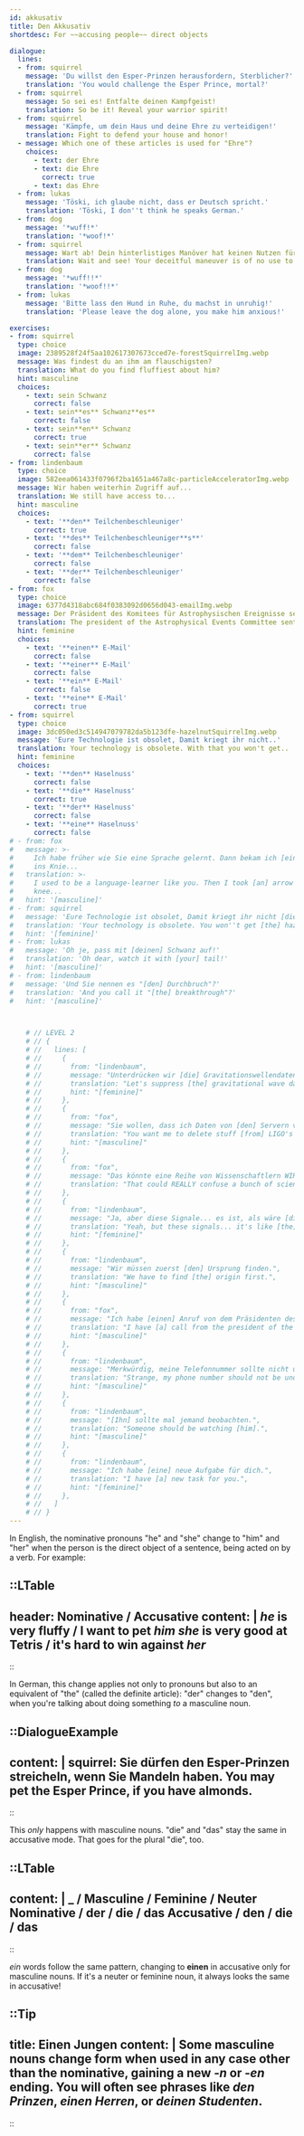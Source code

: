 ```yaml
---
id: akkusativ
title: Den Akkusativ
shortdesc: For ~~accusing people~~ direct objects

dialogue:
  lines:
  - from: squirrel
    message: 'Du willst den Esper-Prinzen herausfordern, Sterblicher?'
    translation: 'You would challenge the Esper Prince, mortal?'
  - from: squirrel
    message: So sei es! Entfalte deinen Kampfgeist!
    translation: So be it! Reveal your warrior spirit!
  - from: squirrel
    message: 'Kämpfe, um dein Haus und deine Ehre zu verteidigen!'
    translation: Fight to defend your house and honor!
  - message: Which one of these articles is used for "Ehre"?
    choices:
      - text: der Ehre
      - text: die Ehre
        correct: true
      - text: das Ehre
  - from: lukas
    message: 'Töski, ich glaube nicht, dass er Deutsch spricht.'
    translation: 'Töski, I don''t think he speaks German.'
  - from: dog
    message: '*wuff!*'
    translation: '*woof!*'
  - from: squirrel
    message: Wart ab! Dein hinterlistiges Manöver hat keinen Nutzen für dich!
    translation: Wait and see! Your deceitful maneuver is of no use to you!
  - from: dog
    message: '*wuff!!*'
    translation: '*woof!!*'
  - from: lukas
    message: 'Bitte lass den Hund in Ruhe, du machst in unruhig!'
    translation: 'Please leave the dog alone, you make him anxious!'

exercises:
- from: squirrel
  type: choice
  image: 2389528f24f5aa102617307673cced7e-forestSquirrelImg.webp
  message: Was findest du an ihm am flauschigsten?
  translation: What do you find fluffiest about him?
  hint: masculine
  choices:
    - text: sein Schwanz
      correct: false
    - text: sein**es** Schwanz**es**
      correct: false
    - text: sein**en** Schwanz
      correct: true
    - text: sein**er** Schwanz
      correct: false
- from: lindenbaum
  type: choice
  image: 582eea061433f0796f2ba1651a467a8c-particleAcceleratorImg.webp
  message: Wir haben weiterhin Zugriff auf...
  translation: We still have access to...
  hint: masculine
  choices:
    - text: '**den** Teilchenbeschleuniger'
      correct: true
    - text: '**des** Teilchenbeschleuniger**s**'
      correct: false
    - text: '**dem** Teilchenbeschleuniger'
      correct: false
    - text: '**der** Teilchenbeschleuniger'
      correct: false
- from: fox
  type: choice
  image: 6377d4318abc684f0383092d0656d043-emailImg.webp
  message: Der Präsident des Komitees für Astrophysischen Ereignisse sendete Ihnen...
  translation: The president of the Astrophysical Events Committee sent you...
  hint: feminine
  choices:
    - text: '**einen** E-Mail'
      correct: false
    - text: '**einer** E-Mail'
      correct: false
    - text: '**ein** E-Mail'
      correct: false
    - text: '**eine** E-Mail'
      correct: true
- from: squirrel
  type: choice
  image: 3dc050ed3c514947079782da5b123dfe-hazelnutSquirrelImg.webp
  message: 'Eure Technologie ist obsolet, Damit kriegt ihr nicht..'
  translation: Your technology is obsolete. With that you won't get..
  hint: feminine
  choices:
    - text: '**den** Haselnuss'
      correct: false
    - text: '**die** Haselnuss'
      correct: true
    - text: '**der** Haselnuss'
      correct: false
    - text: '**eine** Haselnuss'
      correct: false
# - from: fox
#   message: >-
#     Ich habe früher wie Sie eine Sprache gelernt. Dann bekam ich [einen] Pfeil
#     ins Knie...
#   translation: >-
#     I used to be a language-learner like you. Then I took [an] arrow to the
#     knee...
#   hint: '[masculine]'
# - from: squirrel
#   message: 'Eure Technologie ist obsolet, Damit kriegt ihr nicht [die] Haselnuss!'
#   translation: 'Your technology is obsolete. You won''t get [the] hazelnut with it!'
#   hint: '[feminine]'
# - from: lukas
#   message: 'Oh je, pass mit [deinen] Schwanz auf!'
#   translation: 'Oh dear, watch it with [your] tail!'
#   hint: '[masculine]'
# - from: lindenbaum
#   message: 'Und Sie nennen es "[den] Durchbruch"?'
#   translation: 'And you call it "[the] breakthrough"?'
#   hint: '[masculine]'



    # // LEVEL 2
    # // {
    # //   lines: [
    # //     {
    # //       from: "lindenbaum",
    # //       message: "Unterdrücken wir [die] Gravitationswellendaten.",
    # //       translation: "Let's suppress [the] gravitational wave data.",
    # //       hint: "[feminine]"
    # //     },
    # //     {
    # //       from: "fox",
    # //       message: "Sie wollen, dass ich Daten von [den] Servern von LIGO lösche?",
    # //       translation: "You want me to delete stuff [from] LIGO's servers?",
    # //       hint: "[masculine]"
    # //     },
    # //     {
    # //       from: "fox",
    # //       message: "Das könnte eine Reihe von Wissenschaftlern WIRKLICH verwirren.",
    # //       translation: "That could REALLY confuse a bunch of scientists."
    # //     },
    # //     {
    # //       from: "lindenbaum",
    # //       message: "Ja, aber diese Signale... es ist, als wäre [die] Erde gerade von einem Neutronenstern getroffen worden.",
    # //       translation: "Yeah, but these signals... it's like [the] Earth was just hit by a neutron star.",
    # //       hint: "[feminine]"
    # //     },
    # //     {
    # //       from: "lindenbaum",
    # //       message: "Wir müssen zuerst [den] Ursprung finden.",
    # //       translation: "We have to find [the] origin first.",
    # //       hint: "[masculine]"
    # //     },
    # //     {
    # //       from: "fox",
    # //       message: "Ich habe [einen] Anruf von dem Präsidenten des Komitees für Astrophysischen Ereignisse.",
    # //       translation: "I have [a] call from the president of the Astrophysical Events Committee.",
    # //       hint: "[masculine]"
    # //     },
    # //     {
    # //       from: "lindenbaum",
    # //       message: "Merkwürdig, meine Telefonnummer sollte nicht unter [meinen] öffentlichen Kontaktdaten zu finden sein.",
    # //       translation: "Strange, my phone number should not be under [my] public contact information.",
    # //       hint: "[masculine]"
    # //     },
    # //     {
    # //       from: "lindenbaum",
    # //       message: "[Ihn] sollte mal jemand beobachten.",
    # //       translation: "Someone should be watching [him].",
    # //       hint: "[masculine]"
    # //     },
    # //     {
    # //       from: "lindenbaum",
    # //       message: "Ich habe [eine] neue Aufgabe für dich.",
    # //       translation: "I have [a] new task for you.",
    # //       hint: "[feminine]"
    # //     },
    # //   ]
    # // }
---
```



In English, the nominative pronouns "he" and "she" change to "him" and "her" when the person
is the direct object of a sentence, being acted on by a verb. For example:

::LTable
---
header: Nominative / Accusative
content: |
  _he_ is very fluffy / I want to pet _him_
  _she_ is very good at Tetris / it's hard to win against _her_
---
::

In German, this change applies not only to pronouns but also to an equivalent of "the"
(called the definite article): "der" changes to "den", when you're talking about doing
something _to_ a masculine noun.

::DialogueExample
---
content: |
  squirrel:
    Sie dürfen **den** Esper-Prinzen streicheln, wenn Sie Mandeln haben.
    You may pet **the** Esper Prince, if you have almonds.
---
::

This _only_ happens with masculine nouns. "die" and "das" stay the same
in accusative mode. That goes for the plural "die", too.

::LTable
---
content: |
  _ / Masculine / Feminine / Neuter
  Nominative / der / die / das
  Accusative / **den** / die / das
---
::

_ein_ words follow the same pattern, changing to **einen** in accusative only for
masculine nouns. If it's a neuter or feminine noun, it always looks the same in
accusative!

::Tip
---
title: Einen Jungen
content: |
  Some masculine nouns change form when used in any case other than the nominative, gaining a new _-n_ or _-en_ ending. You will often see phrases like _den Prinzen_, _einen Herren_, or _deinen Studenten_.
---
::
